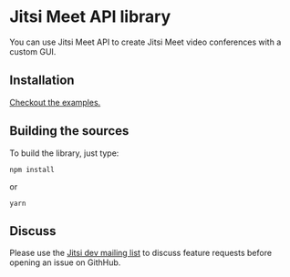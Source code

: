 # Jitsi Meet API library

You can use Jitsi Meet API to create Jitsi Meet video conferences with a custom GUI.

## Installation

[Checkout the examples.](doc/API.md#installation)

## Building the sources

To build the library, just type:
```
npm install
```

or

```
yarn
```

## Discuss

Please use the [Jitsi dev mailing list](http://lists.jitsi.org/pipermail/dev/) to discuss feature requests before
opening an issue on GithHub.
